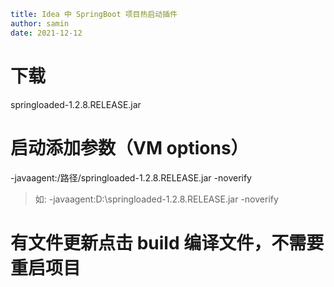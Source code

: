 ```yaml
title: Idea 中 SpringBoot 项目热启动插件
author: samin
date: 2021-12-12
```

# 下载

springloaded-1.2.8.RELEASE.jar

# 启动添加参数（VM options）

-javaagent:/路径/springloaded-1.2.8.RELEASE.jar -noverify

> 如: -javaagent:D:\springloaded-1.2.8.RELEASE.jar -noverify

# 有文件更新点击 build 编译文件，不需要重启项目